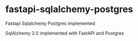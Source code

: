 # fastapi-sqlalchemy-postgres
Fastapi Sqlalchemy Postgres implemented

SqlAlchemy 2.0 implemented with FastAPI and Postgres



